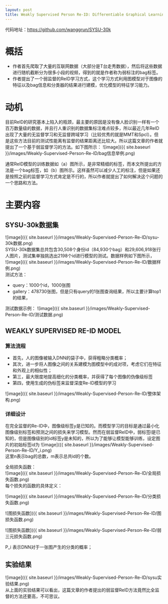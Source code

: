 ```yaml
---
layout: post
title: Weakly Supervised Person Re-ID: Differentiable Graphical Learning and A New Benchmark 
---
```


代码地址：https://github.com/wanggrun/SYSU-30k

# 概括
- 作者首先爬取了大量的互联网数据（大部分是T台走秀数据），然后将这些数据进行随机截断分为很多小段的视频，得到的就是作者称为弱标注的bag标签。
- 作者提出了一个弱监督的ReID学习方式，这个学习方式利用图模型对于图像的特征以及bag信息和分类器的结果进行建模，优化模型的特征学习能力。

# 动机
目前ReID的研究基本上陷入的瓶颈，最主要的原因是没有像人脸识别一样有一个百万数量级的数据，并且行人重识别的数据集标注难点较多，所以最近几年ReID出现了大量的无监督学习和无监督跨域学习（比较优秀的就是MMT和Spcl）。但是这些方法目前的测试性能离有监督的结果距离还比较大。所以这篇文章的作者就提出了一个基于弱监督学习的方法。如下图所示：
![image]({{ site.baseurl }}/images/Weakly-Supervised-Person-Re-ID/bag信息举例.png)  

通常ReID模型的训练数据如（a）图所示，是非常精细的标签，而本文所提出的方法是一个bag标签，如（b）图所示。这样虽然可以减少人工的标注，但是如果还是按照之前的监督学习方式肯定是不行的，所以作者就提出了如何解决这个问题的一个思路和方法。

# 主要内容
## SYSU-30k数据集
![image]({{ site.baseurl }}/images/Weakly-Supervised-Person-Re-ID/sysu-30k数据.png)  
SYSU-30k数据集总共包含30,508个身份id（84,930个bag）和29,606,918张行人图片，测试集单独挑选出2198个id进行模型的测试。数据样例如下图所示，  
![image]({{ site.baseurl }}/images/Weakly-Supervised-Person-Re-ID/数据样例.png)  
测试方法：
- query：1000个id，1000张图
- gallery：478730张图，但是只有query的1张图查询结果，所以主要计算top1的结果，

测试数据示例： 
![image]({{ site.baseurl }}/images/Weakly-Supervised-Person-Re-ID/测试数据.png)  

## WEAKLY SUPERVISED RE-ID MODEL
### 算法流程
- 首先，人的图像被输入DNN的袋子中，获得粗略分类概率；
- 其次，进一步将人图像之间的关系建模为图模型中的成对项，考虑它们在特征和外观上的相似性；
- 第三，最大限度地提高细化的分类概率，并获得了每个图像的伪像级标签
- 第四，使用生成的伪标签来监督深度Re-ID模型的学习

![image]({{ site.baseurl }}/images/Weakly-Supervised-Person-Re-ID/整体架构.png)   

### 详细设计
在完全监督的Re-ID中，图像级标签y是已知的。而模型学习的目标是通过最小化图像级别标签和预测之间的损失来学习模型。然而在弱监督ReID中，弱标签l是已知的，但是图像级别的id标签y是未知的，所以为了能够让模型能够训练，设定图片的初始标签id为
![image]({{ site.baseurl }}/images/Weakly-Supervised-Person-Re-ID/Y_i.png)  
这里n表示bag的总数，m表示总共id的个数。  

全局损失函数：  
![image]({{ site.baseurl }}/images/Weakly-Supervised-Person-Re-ID/全局损失函数.png)  
每个损失的函数的具体定义：  

![image]({{ site.baseurl }}/images/Weakly-Supervised-Person-Re-ID/分类损失函数.png)

![图损失函数]({{ site.baseurl }}/images/Weakly-Supervised-Person-Re-ID/图损失函数.png)

![图损失函数]({{ site.baseurl }}/images/Weakly-Supervised-Person-Re-ID/弱三元损失函数.png)

P_i 表示DNN对于一张图产生的分类的概率；  


## 实验结果

![image]({{ site.baseurl }}/images/Weakly-Supervised-Person-Re-ID/sysu实验结果.png)  
从上面的实验结果可以看出，这篇文章的作者提出的弱监督ReID方法竟然比全监督的方法还要高，不可思议。
